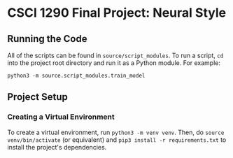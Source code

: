 # CSCI 1290 Final Project: Neural Style

## Running the Code

All of the scripts can be found in `source/script_modules`. To run a script, `cd` into the project root directory and run it as a Python module. For example:

```
python3 -m source.script_modules.train_model
```

## Project Setup

### Creating a Virtual Environment

To create a virtual environment, run `python3 -m venv venv`. Then, do `source venv/bin/activate` (or equivalent) and `pip3 install -r requirements.txt` to install the project's dependencies.
